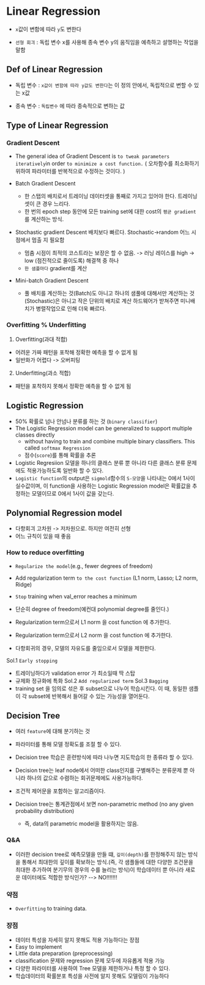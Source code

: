 # Linear Regression

- `x`값이 변함에 따라 `y`도 변한다

- `선형 회긔` : 독립 변수 x를 사용해 종속 변수 y의 움직임을 예측하고 설명하는 작업을 말함
## Def of Linear Regression 
- 독립 변수 : `x값이 변함에 따라 y값도 변한다`는 이 정의 안에서, 독립적으로 변할 수 있는 x값

- 종속 변수 : `독립변수` 에 따라 종속적으로 변하는 값


## Type of Linear Regression

### Gradient Descent
- The general idea of Gradient Descent is `to tweak parameters iteratively`in order `to minimize a cost function.`
( 오차함수를 최소화하기 위하여 파라미터를 반복적으로 수정하는 것이다. )

- Batch Gradient Descent
  - 한 스탭의 배치로서 트레이닝 데이터셋을 통째로 가지고 있어야 한다. 트레이닝 셋이 큰 경우 느리다.
  - 한 번의 epoch step 동안에 모든 training set에 대한 cost의 `평균 gradient`를 계산하는 방식.
  
- Stochastic gradient Descent 배치보다 빠르다. Stochastic->random 어느 시점에서 멈출 지 필요함
  - 멈춤 시점이 최적의 코스트라는 보장은 할 수 없음. -> 러닝 레이스를 high -> low (점진적으로 줄이도록) 해결책 중 하나
  - `한 샘플마다` gradient를 계산

- Mini-batch Gradient Descent
  - 풀 배치를 계산하는 것(Batch)도 아니고 하나의 샘풀에 대해서만 계산하는 것(Stochastic)은 아니고 작은 단위의 배치로 계산
  하드웨어가 받쳐주면 미니배치가 병렬작업으로 인해 더욱 빠르다.
  
### Overfitting % Underfitting
1. Overfitting(과대 적합)
- 어려운 가짜 패턴을 포착해 정확한 예측을 할 수 없게 됨
- 일반화가 어렵다 -> 오버피팅

2. Underfitting(과소 적합)
- 패턴을 포착하지 못해서 정확한 예측을 할 수 없게 됨

## Logistic Regression
- 50% 확률로 넘나 안넘나 분류를 하는 것 (`binary classifier`)
- The Logistic Regression model can be generalized to support multiple classes directly
  - without having to train and combine multiple binary classifiers. This called `softmax Regression`
  - 점수(`score`)를 통해 확률을 추론
- Logistic Regresiion 모델을 하나의 클래스 분류 뿐 아니라 다른 클래스 분류 문제에도 적용가능하도록 일반화 할 수 있다.
- `Logistic function`의 output은 `sigmold`함수의 `S-모양`을 나타내는 0에서 1사이 실수값이며, 이 function을 사용하는  Logistic Regression model은 확률값을 추정하는 모델이므로 0에서 1사이 값을 갖는다.

## Polynomial Regression model
- 다항회긔 고차원 -> 저차원으로. 하지만 여전히 선형
- 어느 규칙이 있을 때 좋음
### How to reduce overfitting

- `Regularize the model`(e.g., fewer degrees of freedom)
- Add regularization term `to the cost function` (L1 norm, Lasso; L2 norm, Ridge)
- `Stop` training when val_error reaches a minimum

- 단순히 degree of freedom(예컨대 polynomial degree를 줄인다.)
- Regularization term으로서 L1 norm 을 cost function 에 추가한다.
- Regularization term으로서 L2 norm 을 cost function 에 추가한다.
- 다항회귀의 경우, 모델의 자유도를 줄임으로서 모델을 제한한다.

Sol.1 `Early stopping`
- 트레이닝하다가 validation error 가 최소일때 딱 스탑 
- 규제화 정규화에 특화
Sol.2 `Add regularized term`
Sol.3 `Bagging`
- training set 을 임의로 섞은 후 subset으로 나누어 학습시킨다.  이 때, 동일한 샘플이 각 subset에 반복해서 들어갈 수 있는 가능성을 열어둔다.

## Decision Tree
- 여러 `feature`에 대해 분기하는 것

- 파라미터를 통해 모델 정확도를 조절 할 수 있다.

- Decision tree 학습은 훈련방식에 따라 나누면 지도학습의 한 종류라 할 수 있다.

- Decision tree는 leaf node에서 어떠한 class인지를 구별해주는 분류문제 뿐 아니라 하나의 값으로 수렴하는 회귀문제에도 사용가능하다.

- 조건적 제어문을 포함하는 알고리즘이다.

- Decision tree는 통계관점에서 보면 non-parametric method (no any given probability distribution)
  - 즉, data의 parametric model을 활용하지는 않음.
 
### Q&A
- 이러한 decision tree로 예측모델을 만들 떄, `깊이(depth)`를 한정해주지 않는 방식을 통해서 최대한의 깊이를 확보하는 방식.(즉, 각 샘플들에 대한 다양한 조건문을 최대한 추가하여 분기무의 경우의 수를 늘리는 방식)이 학습데이터 뿐 아니라 새로운 데이터에도 적합한 방식인가?
--> NO!!!!!!!

### 약점
- `Overfitting` to training data.

### 장점
- 데이터 특성을 자세히 알지 못해도 적용 가능하다는 장점
- Easy to implement
- Little data preparation (preprocessing)
- classification 문제와 regression 문제 모두에 자유롭게 적용 가능
- 다양한 파라미터를 사용하여 Tree 모델을 제한하거나 특정 할 수 있다.
- 학습데이터의 확률분포 특성을 사전에 알지 못해도 모델링이 가능하다

 